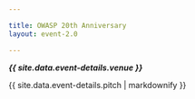 ```yaml
---

title: OWASP 20th Anniversary
layout: event-2.0

---
```


<!-- rebuild 15 -->

***{{ site.data.event-details.venue }}***

{{ site.data.event-details.pitch | markdownify }}
